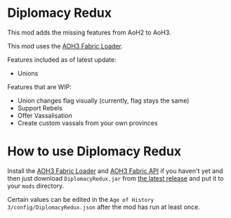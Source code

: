 Diplomacy Redux
============
This mod adds the missing features from AoH2 to AoH3.

This mod uses the [AOH3 Fabric Loader](https://github.com/MushroomMif/aoh3-fabric-loader).

Features included as of latest update:
* Unions

Features that are WIP:
* Union changes flag visually (currently, flag stays the same)
* Support Rebels
* Offer Vassalisation
* Create custom vassals from your own provinces

# How to use Diplomacy Redux
Install the [AOH3 Fabric Loader](https://github.com/MushroomMif/aoh3-fabric-loader)
and [AOH3 Fabric API](https://github.com/MushroomMif/aoh3-fabric-api)
if you haven't yet and then just download `DiplomacyRedux.jar`
from [the latest release](https://github.com/CyberSecAlexG/DiplomacyRedux/releases/latest)
and put it to your `mods` directory.

Certain values can be edited in the `Age of History 3/config/DiplomacyRedux.json` after the mod has run at least once.

